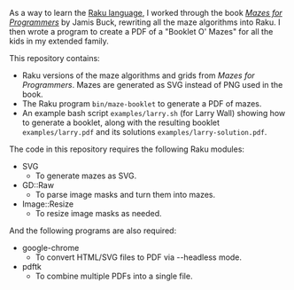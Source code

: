 As a way to learn the [Raku language](https://raku.org/), I worked through the book 
*[Mazes for Programmers](https://pragprog.com/titles/jbmaze/mazes-for-programmers/)* by Jamis Buck, 
rewriting all the maze algorithms into Raku. I then wrote a program to create a PDF of a "Booklet O' Mazes"
for all the kids in my extended family.

This repository contains:
- Raku versions of the maze algorithms and grids from *Mazes for Programmers*. Mazes are generated
  as SVG instead of PNG used in the book.
- The Raku program `bin/maze-booklet` to generate a PDF of mazes.
- An example bash script `examples/larry.sh` (for Larry Wall) showing how to generate a booklet, along with
  the resulting booklet `examples/larry.pdf` and its solutions `examples/larry-solution.pdf`.

The code in this repository requires the following Raku modules:
- SVG
    - To generate mazes as SVG.
- GD::Raw
    - To parse image masks and turn them into mazes.
- Image::Resize
    - To resize image masks as needed.

And the following programs are also required:
- google-chrome
    - To convert HTML/SVG files to PDF via --headless mode.
- pdftk
    - To combine multiple PDFs into a single file.
